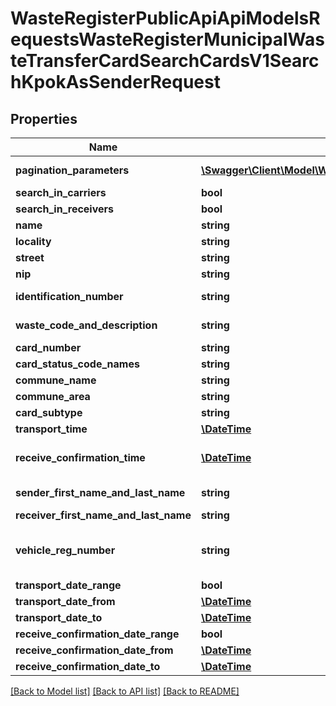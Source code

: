 # WasteRegisterPublicApiApiModelsRequestsWasteRegisterMunicipalWasteTransferCardSearchCardsV1SearchKpokAsSenderRequest

## Properties
Name | Type | Description | Notes
------------ | ------------- | ------------- | -------------
**pagination_parameters** | [**\Swagger\Client\Model\WasteRegisterPublicApiApiModelsCollectionsPaginationParameters**](WasteRegisterPublicApiApiModelsCollectionsPaginationParameters.md) | Parametry paginacji | [optional] 
**search_in_carriers** | **bool** |  | [optional] 
**search_in_receivers** | **bool** |  | [optional] 
**name** | **string** |  | [optional] 
**locality** | **string** | Miejscowość | [optional] 
**street** | **string** | Ulica | [optional] 
**nip** | **string** | NIP | [optional] 
**identification_number** | **string** | Numer rejestrowy | [optional] 
**waste_code_and_description** | **string** | Kod i opis odpadu | [optional] 
**card_number** | **string** | Numer karty | [optional] 
**card_status_code_names** | **string** |  | [optional] 
**commune_name** | **string** | Nazwa gminy | [optional] 
**commune_area** | **string** | Obszar gminy | [optional] 
**card_subtype** | **string** | Podtyp karty | [optional] 
**transport_time** | [**\DateTime**](\DateTime.md) |  | [optional] 
**receive_confirmation_time** | [**\DateTime**](\DateTime.md) | Data otrzymania potwierdzenia | [optional] 
**sender_first_name_and_last_name** | **string** | Imię i Nazwisko przekazującego | [optional] 
**receiver_first_name_and_last_name** | **string** |  | [optional] 
**vehicle_reg_number** | **string** | Numer rejestracyjny środka transportu | [optional] 
**transport_date_range** | **bool** |  | [optional] 
**transport_date_from** | [**\DateTime**](\DateTime.md) |  | [optional] 
**transport_date_to** | [**\DateTime**](\DateTime.md) |  | [optional] 
**receive_confirmation_date_range** | **bool** |  | [optional] 
**receive_confirmation_date_from** | [**\DateTime**](\DateTime.md) |  | [optional] 
**receive_confirmation_date_to** | [**\DateTime**](\DateTime.md) |  | [optional] 

[[Back to Model list]](../README.md#documentation-for-models) [[Back to API list]](../README.md#documentation-for-api-endpoints) [[Back to README]](../README.md)


